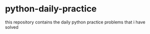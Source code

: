 # python-daily-practice
this repository contains the daily python practice problems that i have solved
